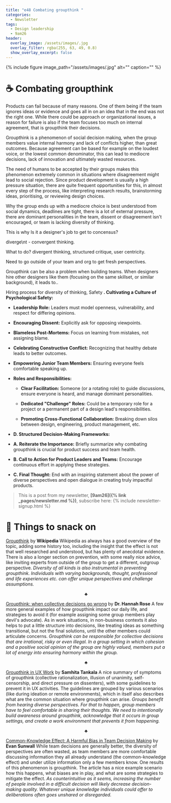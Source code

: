 ```yaml
---
title: "e48 Combating groupthink "
categories:
  - Newsletter
tags:
  - Design leadership
  - 9am26
header:
  overlay_image: /assets/images/.jpg
  overlay_filter: rgba(255, 63, 49, 0.8)
  show_overlay_excerpt: false
---
```



{% include figure image_path="/assets/images/.jpg" alt="" caption="" %}

# ☕ Combating groupthink

Products can fail because of many reasons. One of them being if the team ignores ideas or evidence and goes all in on an idea that in the end was not the right one. While there could be approach or organizational issues, a reason for failure is also if the team focuses too much on internal agreement, that is groupthink their decisions.

Groupthink is a phenomenon of social decision making, when the group members value internal harmony and lack of conflicts higher, than great outcomes. Because agreement can be based for example on the loudest voice, or the lowest common denominator, this can lead to mediocre decisions, lack of innovation and ultimately wasted resources.

The need of humans to be accepted by their groups makes this phenomenon extremely common in situations where disagreement might lead to social rejection. Since product development is usually a high pressure situation, there are quite frequent opportunities for this, in almost every step of the process, like interpreting research results, brainstorming ideas, prioritising, or reviewing design choices.

Why the group ends up with a mediocre choice is best understood from social dynamics, deadlines are tight, there is a lot of external pressure, there are dominant personalities in the team, dissent or disagreement isn't encouraged, or team is lacking diversity of thinking.


This is why Is it a designer's job to get to concensus?

diverge\nt - convergent thinking.

What to do? divergent thinking, structured critique, user centricity. 



Need to go outside of your team and org to get fresh perspectives.



Groupthink can be also a problem when building teams. When designers hire other designers like them (focusing on the same skillset, or similar background), it leads to..

Hiring process for diversity of thinking,
Safety **. Cultivating a Culture of Psychological Safety:**

* **Leadership Role:** Leaders must model openness, vulnerability, and respect for differing opinions.

* **Encouraging Dissent:** Explicitly ask for opposing viewpoints.

* **Blameless Post-Mortems:** Focus on learning from mistakes, not assigning blame.

* **Celebrating Constructive Conflict:** Recognizing that healthy debate leads to better outcomes.

* **Empowering Junior Team Members:** Ensuring everyone feels comfortable speaking up.

* **Roles and Responsibilities:**

  * **Clear Facilitation:** Someone (or a rotating role) to guide discussions, ensure everyone is heard, and manage dominant personalities.

  * **Dedicated "Challenge" Roles:** Could be a temporary role for a project or a permanent part of a design lead's responsibilities.

  * **Promoting Cross-Functional Collaboration:** Breaking down silos between design, engineering, product management, etc.

* **D. Structured Decision-Making Frameworks:**


* **A. Reiterate the Importance:** Briefly summarize why combating groupthink is crucial for product success and team health.

* **B. Call to Action for Product Leaders and Teams:** Encourage continuous effort in applying these strategies.

* **C. Final Thought:** End with an inspiring statement about the power of diverse perspectives and open dialogue in creating truly impactful products.


> This is a post from my newsletter, **[9am26]({% link _pages/newsletter.md %})**, subscribe here:
> {% include newsletter-signup.html %}

# 🍪 Things to snack on

[Groupthink](https://en.wikipedia.org/wiki/Groupthink) by **Wikipedia**
Wikipedia as always has a good overview of the topic, adding some history too, including the insight that the effect is not that well researched and understood, but has plenty of anecdotal evidence. There is also a longer section on prevention, with some really nice advice, like inviting experts from outside of the group to get a different, outgroup perspective.
*Diversity of all kinds is also instrumental in preventing groupthink. Individuals with varying backgrounds, thought, professional and life experiences etc. can offer unique perspectives and challenge assumptions.*

<p style="text-align: center;">♣︎</p>

[Groupthink: when collective decisions go wrong](https://nesslabs.com/groupthink) by **Dr. Hannah Rose**
A few more general examples of how groupthink impact our daily life, and strategies to avoid it (for example assigning some group members play devil's advocate). As in work situations, in non-business contexts it also helps to put a little structure into decisions, like treating ideas as something transitional, but not the final solutions, until the other members could articulate concerns.
*Groupthink can be responsible for collective decisions that are irrational, risky or even illegal. In a group setting in which cohesion and a positive social opinion of the group are highly valued, members put a lot of energy into ensuring harmony within the group.*

<p style="text-align: center;">♣︎</p>

[Groupthink in UX Work](https://www.nngroup.com/articles/groupthink-in-ux/) by **Samhita Tankala**
A nice summary of symptoms of groupthink (collective rationalization, illusion of unanimity, self-censorship, and direct pressure on dissenters), with some guidelines to prevent it in UX activities. The guidelines are grouped by various scenarios (like during ideation or remote environments), which in itself also describes what are the common situation where groupthink can arise.
*Groups benefit from hearing diverse perspectives. For that to happen, group members have to feel comfortable in sharing their thoughts. We need to intentionally build awareness around groupthink, acknowledge that it occurs in group settings, and create a work environment that prevents it from happening.*

<p style="text-align: center;">♣︎</p>

[Common-Knowledge Effect: A Harmful Bias in Team Decision Making](https://www.nngroup.com/articles/common-knowledge-effect/) by **Evan Sunwall**
While team decisions are generally better, the diversity of perspectives are often wasted, as team members are more comfortable discussing information they all already understand (the common-knowledge effect) and under utilize information only a few members know. One results of this phenomenon is groupthink. The article has a nice example scenario how this happens, what biases are in play, and what are some strategies to mitigate the effect.
*As counterintuitive as it seems, increasing the number of people involved in a difficult decision will likely decrease decision-making quality. Whatever unique knowledge individuals could offer to deliberations often goes unshared or disregarded.*
